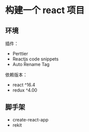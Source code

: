 # 构建一个 react 项目

## 环境

插件：

- Perttier
- Reactjs code snippets
- Auto Rename Tag

依赖版本：

- react ^16.4
- redux ^4.00

## 脚手架

- create-react-app
- rekit

